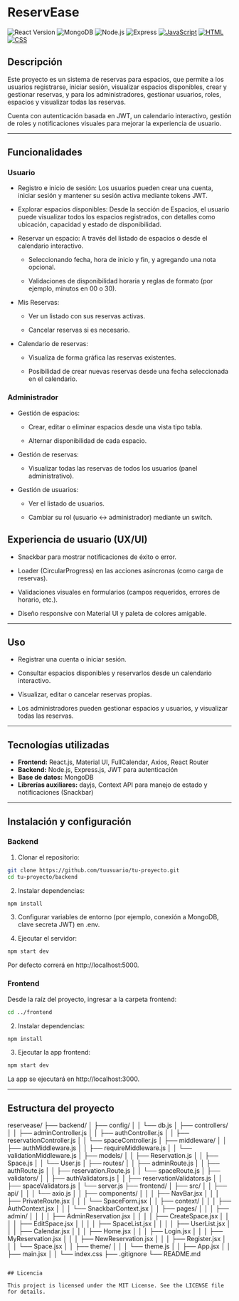 # ReservEase

![React Version](https://img.shields.io/badge/react-18.2.0-blue)
![MongoDB](https://img.shields.io/badge/mongodb-4.4-green)
![Node.js](https://img.shields.io/badge/node-%3E=16.0.0-brightgreen)
![Express](https://img.shields.io/badge/express-4.18.2-black?logo=express&logoColor=white)
[![JavaScript](https://img.shields.io/badge/javascript-ES6+-yellow?logo=javascript&style=flat-square)](https://developer.mozilla.org/en-US/docs/Web/JavaScript)
[![HTML](https://img.shields.io/badge/html5-HTML-orange?logo=html5&style=flat-square)](https://developer.mozilla.org/en-US/docs/Web/HTML)
[![CSS](https://img.shields.io/badge/css3-CSS-blue?logo=css3&style=flat-square)](https://developer.mozilla.org/en-US/docs/Web/CSS)

## Descripción

Este proyecto es un sistema de reservas para espacios, que permite a los usuarios registrarse, iniciar sesión, visualizar espacios disponibles, crear y gestionar reservas, y para los administradores, gestionar usuarios, roles, espacios y visualizar todas las reservas.

Cuenta con autenticación basada en JWT, un calendario interactivo, gestión de roles y notificaciones visuales para mejorar la experiencia de usuario.

---

## Funcionalidades

### Usuario

- Registro e inicio de sesión: Los usuarios pueden crear una cuenta, iniciar sesión y mantener su sesión activa mediante tokens JWT.

- Explorar espacios disponibles: Desde la sección de Espacios, el usuario puede visualizar todos los espacios registrados, con detalles como ubicación, capacidad y estado de disponibilidad.

- Reservar un espacio: A través del listado de espacios o desde el calendario interactivo.

    - Seleccionando fecha, hora de inicio y fin, y agregando una nota opcional.

    - Validaciones de disponibilidad horaria y reglas de formato (por ejemplo, minutos en 00 o 30).

- Mis Reservas:

    - Ver un listado con sus reservas activas.

    - Cancelar reservas si es necesario.

- Calendario de reservas:

    - Visualiza de forma gráfica las reservas existentes.

    - Posibilidad de crear nuevas reservas desde una fecha seleccionada en el calendario.

### Administrador

- Gestión de espacios: 

    - Crear, editar o eliminar espacios desde una vista tipo tabla.

    - Alternar disponibilidad de cada espacio.

- Gestión de reservas: 

    - Visualizar todas las reservas de todos los usuarios (panel administrativo).

- Gestión de usuarios: 

    - Ver el listado de usuarios.

    - Cambiar su rol (usuario ↔ administrador) mediante un switch.

## Experiencia de usuario (UX/UI)

- Snackbar para mostrar notificaciones de éxito o error.

- Loader (CircularProgress) en las acciones asíncronas (como carga de reservas).

- Validaciones visuales en formularios (campos requeridos, errores de horario, etc.).

- Diseño responsive con Material UI y paleta de colores amigable.

---

## Uso

- Registrar una cuenta o iniciar sesión.

- Consultar espacios disponibles y reservarlos desde un calendario interactivo.

- Visualizar, editar o cancelar reservas propias.

- Los administradores pueden gestionar espacios y usuarios, y visualizar todas las reservas.

---

## Tecnologías utilizadas

- **Frontend:** React.js, Material UI, FullCalendar, Axios, React Router  
- **Backend:** Node.js, Express.js, JWT para autenticación  
- **Base de datos:** MongoDB  
- **Librerías auxiliares:** dayjs, Context API para manejo de estado y notificaciones (Snackbar)

---

## Instalación y configuración

### Backend

1. Clonar el repositorio:

```bash
git clone https://github.com/tuusuario/tu-proyecto.git
cd tu-proyecto/backend
```

2. Instalar dependencias:

```bash
npm install
```

3. Configurar variables de entorno (por ejemplo, conexión a MongoDB, clave secreta JWT) en .env.

4. Ejecutar el servidor:

```bash
npm start dev
```
Por defecto correrá en http://localhost:5000.

### Frontend

Desde la raíz del proyecto, ingresar a la carpeta frontend:

```bash
cd ../frontend
```

2. Instalar dependencias:

```bash
npm install
```

3. Ejecutar la app frontend:

```bash
npm start dev
```
La app se ejecutará en http://localhost:3000.

---

## Estructura del proyecto

reservease/
├── backend/
│   ├── config/
│   │   └── db.js
│   ├── controllers/
│   │   ├── adminController.js
│   │   ├── authController.js
│   │   ├── reservationController.js
│   │   └── spaceController.js
│   ├── middleware/
│   │   ├── authMiddleware.js
│   │   ├── requireMiddleware.js
│   │   └── validationMiddleware.js
│   ├── models/
│   │   ├── Reservation.js
│   │   ├── Space.js
│   │   └── User.js
│   ├── routes/
│   │   ├── adminRoute.js
│   │   ├── authRoute.js
│   │   ├── reservation.Route.js
│   │   └── spaceRoute.js
│   ├── validators/
│   │   ├── authValidators.js
│   │   ├── reservationValidators.js
│   │   ├── spaceValidators.js
│   └── server.js
├── frontend/
│   ├── src/
│   │   ├── api/
│   │   │   └── axio.js
│   │   ├── components/
│   │   │   ├── NavBar.jsx
│   │   │   ├── PrivateRoute.jsx
│   │   │   └── SpaceForm.jsx
│   │   ├── context/
│   │   │   ├── AuthContext.jsx
│   │   │   └── SnackbarContext.jsx
│   │   ├── pages/
│   │   │   ├── admin/
│   │   │   │   ├── AdminReservation.jsx
│   │   │   │   ├── CreateSpace.jsx
│   │   │   │   ├── EditSpace.jsx
│   │   │   │   ├── SpaceList.jsx
│   │   │   │   ├── UserList.jsx
│   │   │   ├── Calendar.jsx
│   │   │   ├── Home.jsx
│   │   │   ├── Login.jsx
│   │   │   ├── MyReservation.jsx
│   │   │   ├── NewReservation.jsx
│   │   │   ├── Register.jsx
│   │   │   └── Space.jsx
│   │   ├── theme/
│   │   │   └── theme.js
│   │   ├── App.jsx
│   │   ├── main.jsx
│   │   └── index.css
├── .gitignore
└── README.md
```

## Licencia

This project is licensed under the MIT License. See the LICENSE file for details.